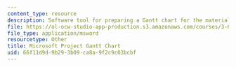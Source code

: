 ```yaml
---
content_type: resource
description: Software tool for preparing a Gantt chart for the materials project laboratory.
file: https://ol-ocw-studio-app-production.s3.amazonaws.com/courses/3-042-materials-project-laboratory-spring-2008/66f11d9d9b293b09ca8a9f2c9c03bcbf_gantt.mpp
file_type: application/msword
resourcetype: Other
title: Microsoft Project Gantt Chart
uid: 66f11d9d-9b29-3b09-ca8a-9f2c9c03bcbf
---
```


